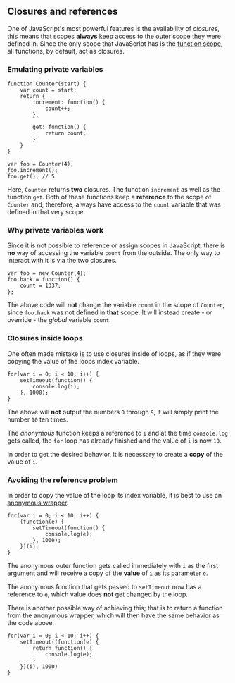 ## Closures and references

One of JavaScript's most powerful features is the availability of *closures*,
this means that scopes **always** keep access to the outer scope they were
defined in. Since the only scope that JavaScript has is the 
[function scope](#scopes), all functions, by default, act as closures.

### Emulating private variables

    function Counter(start) {
        var count = start;
        return {
            increment: function() {
                count++;
            },

            get: function() {
                return count;
            }
        }
    }

    var foo = Counter(4);
    foo.increment();
    foo.get(); // 5

Here, `Counter` returns **two** closures. The function `increment` as well as 
the function `get`. Both of these functions keep a **reference** to the scope of 
`Counter` and, therefore, always have access to the `count` variable that was 
defined in that very scope.

### Why private variables work

Since it is not possible to reference or assign scopes in JavaScript, there is 
**no** way of accessing the variable `count` from the outside. The only way to 
interact with it is via the two closures.

    var foo = new Counter(4);
    foo.hack = function() {
        count = 1337;
    };

The above code will **not** change the variable `count` in the scope of `Counter`, 
since `foo.hack` was not defined in **that** scope. It will instead create - or 
override - the *global* variable `count`.

### Closures inside loops

One often made mistake is to use closures inside of loops, as if they were
copying the value of the loops index variable.

    for(var i = 0; i < 10; i++) {
        setTimeout(function() {
            console.log(i);  
        }, 1000);
    }

The above will **not** output the numbers `0` through `9`, it will simply print
the number `10` ten times.

The *anonymous* function keeps a reference to `i` and at the time `console.log`
gets called, the `for` loop has already finished and the value of `i` is now `10`.

In order to get the desired behavior, it is necessary to create a **copy** of 
the value of `i`.

### Avoiding the reference problem

In order to copy the value of the loop its index variable, it is best to use an 
[anonymous wrapper](#scopes).

    for(var i = 0; i < 10; i++) {
        (function(e) {
            setTimeout(function() {
                console.log(e);  
            }, 1000);
        })(i);
    }

The anonymous outer function gets called immediately with `i` as the first 
argument and will receive a copy of the **value** of `i` as its parameter `e`.

The anonymous function that gets passed to `setTimeout` now has a reference to 
`e`, which value does **not** get changed by the loop.

There is another possible way of achieving this; that is to return a function 
from the anonymous wrapper, which will then have the same behavior as the code 
above.

    for(var i = 0; i < 10; i++) {
        setTimeout((function(e) {
            return function() {
                console.log(e);
            }
        })(i), 1000)
    }

